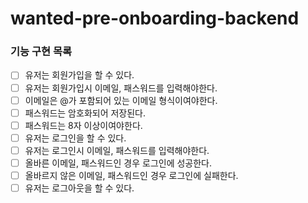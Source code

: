 # wanted-pre-onboarding-backend


### 기능 구현 목록

- [ ] 유저는 회원가입을 할 수 있다.
- [ ] 유저는 회원가입시 이메일, 패스워드를 입력해야한다.
- [ ] 이메일은 @가 포함되어 있는 이메일 형식이여야한다.
- [ ] 패스워드는 암호화되어 저장된다.
- [ ] 패스워드는 8자 이상이여야한다.
- [ ] 유저는 로그인을 할 수 있다.
- [ ] 유저는 로그인시 이메일, 패스워드를 입력해야한다.
- [ ] 올바른 이메일, 패스워드인 경우 로그인에 성공한다.
- [ ] 올바르지 않은 이메일, 패스워드인 경우 로그인에 실패한다.
- [ ] 유저는 로그아웃을 할 수 있다.